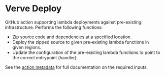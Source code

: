 # Verve Deploy #

GitHub action supporting lambda deployments against pre-existing infrastructure. Performs the following functions:

* Zip source code and dependencies at a specified location.
* Deploy the zipped source to given pre-existing lambda functions in given regions.
* Update the configuration of the pre-existing lambda functions to point to the correct entrypoint (handler).

See the [action metadata](./action.yml) for full documentation on the required inputs. 